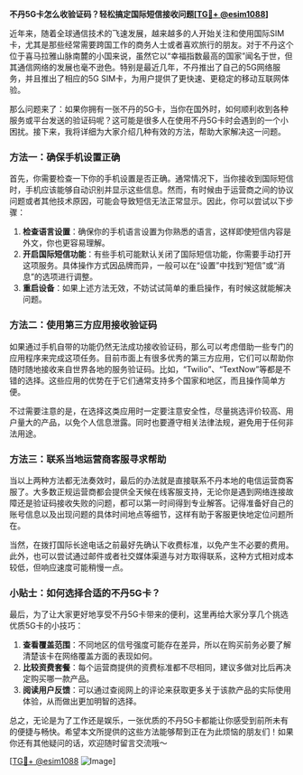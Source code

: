 **不丹5G卡怎么收验证码？轻松搞定国际短信接收问题[[TG💪+ @esim1088](https://t.me/s/esim1088)]**

近年来，随着全球通信技术的飞速发展，越来越多的人开始关注和使用国际SIM卡，尤其是那些经常需要跨国工作的商务人士或者喜欢旅行的朋友。对于不丹这个位于喜马拉雅山脉南麓的小国来说，虽然它以“幸福指数最高的国家”闻名于世，但其通信网络的发展也毫不逊色。特别是最近几年，不丹推出了自己的5G网络服务，并且推出了相应的5G SIM卡，为用户提供了更快速、更稳定的移动互联网体验。

那么问题来了：如果你拥有一张不丹的5G卡，当你在国外时，如何顺利收到各种服务或平台发送的验证码呢？这可能是很多人在使用不丹5G卡时会遇到的一个小困扰。接下来，我将详细为大家介绍几种有效的方法，帮助大家解决这一问题。

### 方法一：确保手机设置正确

首先，你需要检查一下你的手机设置是否正确。通常情况下，当你接收到国际短信时，手机应该能够自动识别并显示这些信息。然而，有时候由于运营商之间的协议问题或者其他技术原因，可能会导致短信无法正常显示。因此，你可以尝试以下步骤：

1. **检查语言设置**：确保你的手机语言设置为你熟悉的语言，这样即使短信内容是外文，你也更容易理解。
2. **开启国际短信功能**：有些手机可能默认关闭了国际短信功能，你需要手动打开这项服务。具体操作方式因品牌而异，一般可以在“设置”中找到“短信”或“消息”的选项进行调整。
3. **重启设备**：如果上述方法无效，不妨试试简单的重启操作，有时候这就能解决问题。

### 方法二：使用第三方应用接收验证码

如果通过手机自带的功能仍然无法成功接收验证码，那么可以考虑借助一些专门的应用程序来完成这项任务。目前市面上有很多优秀的第三方应用，它们可以帮助你随时随地接收来自世界各地的服务验证码。比如，“Twilio”、“TextNow”等都是不错的选择。这些应用的优势在于它们通常支持多个国家和地区，而且操作简单方便。

不过需要注意的是，在选择这类应用时一定要注意安全性，尽量挑选评价较高、用户量大的产品，以免个人信息泄露。同时也要遵守相关法律法规，避免用于任何非法用途。

### 方法三：联系当地运营商客服寻求帮助

当以上两种方法都无法奏效时，最后的办法就是直接联系不丹本地的电信运营商客服了。大多数正规运营商都会提供全天候在线客服支持，无论你是遇到网络连接故障还是验证码接收失败的问题，都可以第一时间得到专业解答。记得准备好自己的账号信息以及出现问题的具体时间地点等细节，这样有助于客服更快地定位问题所在。

当然，在拨打国际长途电话之前最好先确认下收费标准，以免产生不必要的费用。此外，也可以尝试通过邮件或者社交媒体渠道与对方取得联系，这种方式相对成本较低，但响应速度可能稍慢一点。

### 小贴士：如何选择合适的不丹5G卡？

最后，为了让大家更好地享受不丹5G卡带来的便利，这里再给大家分享几个挑选优质5G卡的小技巧：

1. **查看覆盖范围**：不同地区的信号强度可能存在差异，所以在购买前务必要了解清楚该卡在网络覆盖方面的表现如何。
2. **比较资费套餐**：每个运营商提供的资费标准都不尽相同，建议多做对比后再决定购买哪一款产品。
3. **阅读用户反馈**：可以通过查阅网上的评论来获取更多关于该款产品的实际使用体验，从而做出更加明智的选择。

总之，无论是为了工作还是娱乐，一张优质的不丹5G卡都能让你感受到前所未有的便捷与畅快。希望本文所提供的这些方法能够帮到正在为此烦恼的朋友们！如果你还有其他疑问的话，欢迎随时留言交流哦～

[[TG💪+ @esim1088](https://t.me/s/esim1088) ![Image](https://i.postimg.cc/4NQfJmqS/Snipaste-2025-05-13-00-14-12.png)]